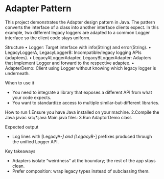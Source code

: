 # Adapter Pattern

This project demonstrates the Adapter design pattern in Java. The pattern converts the interface of a class into another interface clients expect. In this example, two different legacy loggers are adapted to a common Logger interface so the client code stays uniform.

Structure
•  Logger: Target interface with info(String) and error(String).
•  LegacyLoggerA, LegacyLoggerB: Incompatible/legacy logging APIs (adaptees).
•  LegacyALoggerAdapter, LegacyBLoggerAdapter: Adapters that implement Logger and forward to the respective adaptee.
•  AdapterDemo: Client using Logger without knowing which legacy logger is underneath.

When to use it
- You need to integrate a library that exposes a different API from what your code expects.
- You want to standardize access to multiple similar-but-different libraries.

How to run 
    1.Ensure you have Java installed on your machine.
    2.Compile the Java javac src/*.java Main.java files:
    3.Run AdaptorDemo class


Expected output 
- Log lines with [LegacyA-*] and [LegacyB-*] prefixes produced through the unified Logger API.

Key takeaways
- Adapters isolate “weirdness” at the boundary; the rest of the app stays clean.
- Prefer composition: wrap legacy types instead of subclassing them.
